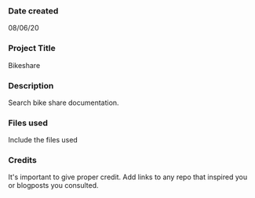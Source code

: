 ### Date created
08/06/20

### Project Title
Bikeshare

### Description
Search bike share documentation.

### Files used
Include the files used

### Credits
It's important to give proper credit. Add links to any repo that inspired you or blogposts you consulted.

